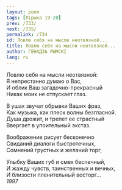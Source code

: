 ```yaml
---
layout: poem
tags: [Лірыка 19-20]
prev: /733/
next: /735/
permalink: /734
id: Ловлю себя на мысли неотвязной...
title: Ловлю себя на мысли неотвязной...
author: ГЕНАДЗЬ РЫМСКІ
lang: ru
---
```



Ловлю себя на мысли неотвязной:  
Я непрестанно думаю о Вас,  
И облик Ваш загадочно-прекрасный  
Никак моих не отпускает глаз.  

В ушах звучат обрывки Ваших фраз,  
Как музыка, как плеск волны безгласной.  
Душа дрожит, и трепет ее страстный  
Ввергает в упоительный экстаз.  

Воображение рисует бесконечно  
Свиданий диалоги быстротечных,  
Сомнений грустных и желаний торг,  

Улыбку Ваших губ и смех беспечный,  
И жажду чувств, таинственных и вечных,  
И близости пленительный восторг...  
*1997*  
